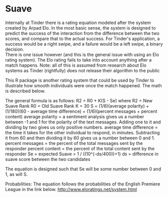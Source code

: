 # Suave
Internally at Tinder there is a rating equation modeled after the system created by Arpad Elo. In the most basic sense, the system is designed to predict the success of the interaction from the difference between the two scores, and compare that to the actual success. For Tinder's application, a success would be a right swipe, and a failure would be a left swipe, a binary decision.   
There is one issue however (and this is the general issue with using an Elo rating system). The Elo rating fails to take into account anything after a match happens.
Note: all of this is assumed from research about Elo systems as Tinder (rightfully) does not release their algorithm to the public

This R package is another rating system that could be used by Tinder to illustrate how smooth individuals were once the match happened. The math is described below. 

The general formula is as follows:
R2 = R0 + K(S - Se)
where
R2 = New Suave Rank
R0 = Old Suave Rank
K = 30
S = (1/6)(average polarity) + (1/180)(60 - average time difference) + (1/6)(percent messages + percent content)
  average polarity = a sentiment analysis gives us a number between -1 and 1 for the polarity of the text messages. Adding one to it and     dividing by two gives us only positive numbers.
  average time difference = the time it takes for the other individual to respond, in minutes. Subtracting it from 60 and then dividing it   by 60 gives us a number between 0 and 1. 
  percent messages = the percent of the total messages sent by the responder
  percent content = the percent of the total content sent by the responder
Se = expected Suave = 1 / ((10^(-ds/400))+1)
ds = difference in suave score between the two candidates

The equation is designed such that Se will be some number between 0 and 1, as will S. 

Probabilities: 
The equation follows the probabilities of the English Premiere League in the link below. 
http://www.eloratings.net/system.html
